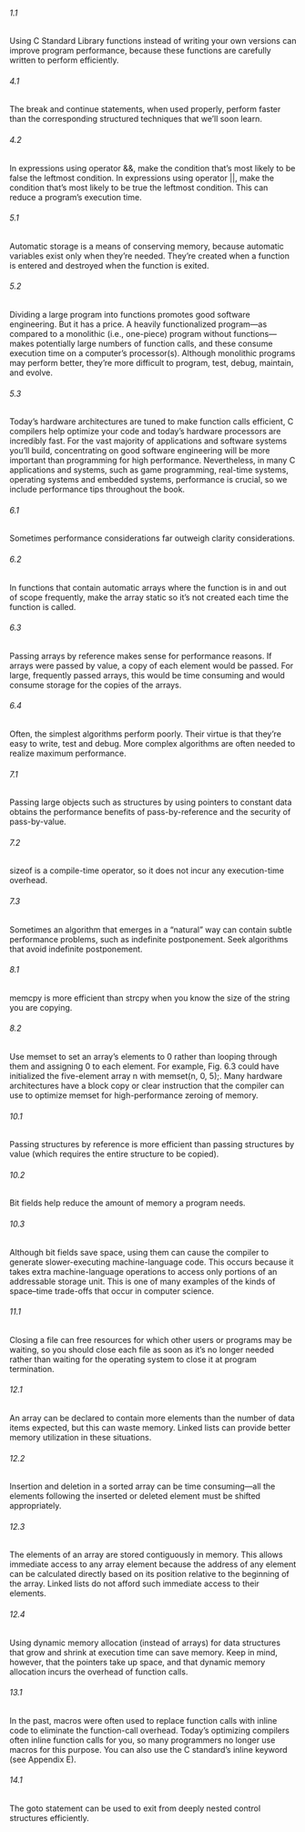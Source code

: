 ###### 1.1
Using C Standard Library functions instead of writing your own versions can improve program performance, because these functions are carefully written to perform efficiently.
###### 4.1
The break and continue statements, when used properly, perform faster than the corresponding structured techniques that we’ll soon learn.
###### 4.2
In expressions using operator &&, make the condition that’s most likely to be false the leftmost condition. In expressions using operator ||, make the condition that’s most likely to be true the leftmost condition. This can reduce a program’s execution time.
###### 5.1
Automatic storage is a means of conserving memory, because automatic variables exist only when they’re needed. They’re created when a function is entered and destroyed when the function is exited.
###### 5.2
Dividing a large program into functions promotes good software engineering. But it has a price. A heavily functionalized program—as compared to a monolithic (i.e., one-piece) program without functions—makes potentially large numbers of function calls, and these consume execution time on a computer’s processor(s). Although monolithic programs may perform better, they’re more difficult to program, test, debug, maintain, and evolve.
###### 5.3
Today’s hardware architectures are tuned to make function calls efficient, C compilers help optimize your code and today’s hardware processors are incredibly fast. For the vast majority of applications and software systems you’ll build, concentrating on good software engineering will be more important than programming for high performance. Nevertheless, in many C applications and systems, such as game programming, real-time systems, operating systems and embedded systems, performance is crucial, so we include performance tips throughout the book.
###### 6.1
Sometimes performance considerations far outweigh clarity considerations.
###### 6.2
In functions that contain automatic arrays where the function is in and out of scope frequently, make the array static so it’s not created each time the function is called.
###### 6.3
Passing arrays by reference makes sense for performance reasons. If arrays were passed by value, a copy of each element would be passed. For large, frequently passed arrays, this would be time consuming and would consume storage for the copies of the arrays.
###### 6.4
Often, the simplest algorithms perform poorly. Their virtue is that they’re easy to write, test and debug. More complex algorithms are often needed to realize maximum performance.
###### 7.1
Passing large objects such as structures by using pointers to constant data obtains the performance benefits of pass-by-reference and the security of pass-by-value.
###### 7.2
sizeof is a compile-time operator, so it does not incur any execution-time overhead.
###### 7.3
Sometimes an algorithm that emerges in a “natural” way can contain subtle performance problems, such as indefinite postponement. Seek algorithms that avoid indefinite postponement.
###### 8.1
memcpy is more efficient than strcpy when you know the size of the string you are copying.
###### 8.2
Use memset to set an array’s elements to 0 rather than looping through them and assigning 0 to each element. For example, Fig. 6.3 could have initialized the five-element array n with memset(n, 0, 5);. Many hardware architectures have a block copy or clear instruction that the compiler can use to optimize memset for high-performance zeroing of memory.
###### 10.1
Passing structures by reference is more efficient than passing structures by value (which requires the entire structure to be copied).
###### 10.2
Bit fields help reduce the amount of memory a program needs.
###### 10.3
Although bit fields save space, using them can cause the compiler to generate slower-executing machine-language code. This occurs because it takes extra machine-language operations to access only portions of an addressable storage unit. This is one of many examples of the kinds of space–time trade-offs that occur in computer science.
###### 11.1
Closing a file can free resources for which other users or programs may be waiting, so you should close each file as soon as it’s no longer needed rather than waiting for the operating system to close it at program termination.
###### 12.1
An array can be declared to contain more elements than the number of data items expected, but this can waste memory. Linked lists can provide better memory utilization in these situations.
###### 12.2
Insertion and deletion in a sorted array can be time consuming—all the elements following the inserted or deleted element must be shifted appropriately.
###### 12.3
The elements of an array are stored contiguously in memory. This allows immediate access to any array element because the address of any element can be calculated directly based on its position relative to the beginning of the array. Linked lists do not afford such immediate access to their elements.
###### 12.4
Using dynamic memory allocation (instead of arrays) for data structures that grow and shrink at execution time can save memory. Keep in mind, however, that the pointers take up space, and that dynamic memory allocation incurs the overhead of function calls.
###### 13.1
In the past, macros were often used to replace function calls with inline code to eliminate the function-call overhead. Today’s optimizing compilers often inline function calls for you, so many programmers no longer use macros for this purpose. You can also use the C standard’s inline keyword (see Appendix E).
###### 14.1
The goto statement can be used to exit from deeply nested control structures efficiently.
###### 
###### 
###### 
###### 
###### 
###### 
###### 
###### 
###### 
###### 
###### 
###### 
###### 
###### 
###### 
###### 
###### 
###### 
###### 
###### 
###### 
###### 
###### 
###### 
###### 
###### 
###### 
###### 
###### 
###### 
###### 
###### 
###### 
###### 
###### 
###### 
###### 
###### 
###### 
###### 
###### 
###### 
###### 
###### 
###### 
